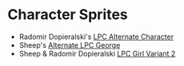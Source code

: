 # Character Sprites
- Radomir Dopieralski's [LPC Alternate Character](https://opengameart.org/content/one-more-lpc-alternate-character)
- Sheep's [Alternate LPC George](https://opengameart.org/content/alternate-lpc-character-sprites-george)
- Sheep & Radomir Dopieralski [LPC Girl Variant 2](https://opengameart.org/content/lpc-girl-variant-2)